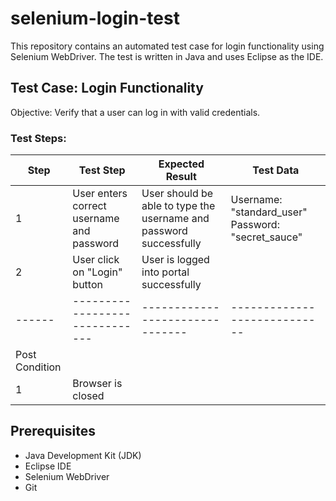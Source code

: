 # selenium-login-test
This repository contains an automated test case for login functionality using Selenium WebDriver. The test is written in Java and uses Eclipse as the IDE.

## Test Case: Login Functionality
Objective: Verify that a user can log in with valid credentials.
### Test Steps:
| Step | Test Step                    | Expected Result               | Test Data                  |
|------|------------------------------|-------------------------------|----------------------------|
| 1    | User enters correct username and password | User should be able to type the username and password successfully      | Username: "standard_user"   Password: "secret_sauce" |
| 2   | User click on "Login" button | User is logged into portal successfully |                   |
|------|------------------------------|-------------------------------|----------------------------|
| Post Condition                                                                                   |
| 1    | Browser is closed            |                               |                            |


## Prerequisites
- Java Development Kit (JDK)
- Eclipse IDE
- Selenium WebDriver
- Git
